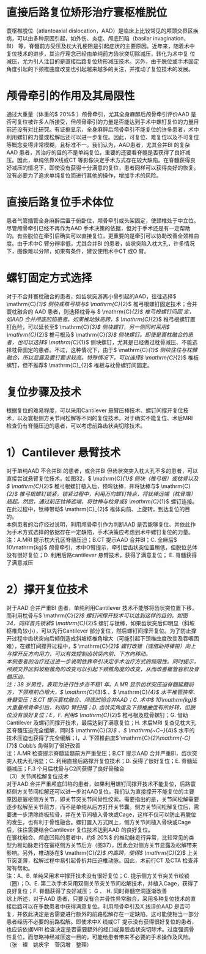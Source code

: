 # 直接后路复位矫形治疗寰枢椎脱位  
寰枢椎脱位（atlantoaxial dislocation，AAD）是临床上比较常见的颅颈交界区疾病，可以由多种原因引起，如外伤、炎症、颅底凹陷（basilar invagination，BI） 等，脊髓前方受压及枕大孔梗阻是引起症状的主要原因。近年来，随着术中复位技术的进步，其治疗理念已经由单纯前方齿状突切除减压，转化为术中复 位减压，尤为引人注目的是直接后路复位矫形减压技术。另外，由于脱位或手术固定角度引起的下颈椎曲度改变也引起越来越多的关注，并推动了复位技术的发展。  
#  颅骨牵引的作用及其局限性  
通过大重量（体重的$ 20\%$ ）颅骨牵引，尤其全身麻醉后颅骨牵引评价AAD 是否可复位被许多人所接受，但颅骨牵引的力量是否能达到手术中螺钉复位的力量目前还没有对比研究。有证据显示，全身麻醉后颅骨牵引不能复位的许多患者，术中利用螺钉的力量或松解后还可以进一步复位。因此，可复位、难复位以及不可复位等概念变得非常模糊，且标准不一。我们认为，AAD患者，尤其合并BI 的复杂AAD 患者，其治疗的目的不是单纯复位，重要的还要看脊髓是否获得了良好减压。因此，单纯依靠X线或CT 等影像决定手术方式存在较大缺陷。在脊髓获得良好减压的情况下，即使没有获得十分满意的复位，患者同样可以获得良好的恢复。没有必要为了追求单纯复位而进行其他的操作，增加手术的风险。  
#  直接后路复位手术体位  
患者气管插管全身麻醉后置于俯卧位，颅骨牵引或头架固定，使颈椎处于中立位。尽管颅骨牵引已经不再作为AAD 手术决策的依据，但对于手术还是有一定帮助的。有些脱位在牵引后确实可以直接复位，更重要的是牵引可以协助改善全颈椎曲度。由于术中C 臂分辨率低，尤其合并BI 的患者，齿状突陷入枕大孔，许多情况下，图像难以分辨，如果有条件，建议使用术中CT 或O 臂。  
#  螺钉固定方式选择  
对于不合并寰枕融合的患者，如齿状突游离小骨引起的AAD，往往选择$ \mathrm{C}_{1}$     侧块或椎弓根与$ \mathrm{C}_{2}$     椎弓根螺钉固定技术；合并寰枕融合的 AAD  患者，则选择枕骨与 $ \mathrm{C}_{2}$      椎弓根螺钉间固 定，如AAD 合并颅底凹陷患者。如果椎动脉高跨，$ \mathrm{C}_{2}$     椎弓根螺钉置钉危险，可以延长至$ \mathrm{C}_{3}$     侧块螺钉，另一侧同时采用$ \mathrm{C}_{2}$     椎弓根及$ \mathrm{C}_{3}$     侧块螺钉。即使是寰枕融合的患者，也可以选择$ \mathrm{C}_{1}$     侧块螺钉，尤其是已经做过枕骨减压、不能选择枕骨固定的患者。不过，这种情况下，由于$ \mathrm{C}_{1}$     侧块往往与枕髁融合，所以显露及置钉要求较高。特殊情况下，可以选择$ \mathrm{C}_{2}$     椎板螺钉，但不推荐$ \mathrm{C}_{2}$    椎板与枕骨螺钉间固定。  
#  复位步骤及技术  
根据复位的难易程度，可以采用Cantilever 悬臂压棒技术、螺钉间撑开复位技术，以及寰枢侧方关节间松解等不同的复位技术。对于确实不能复位、术后MRI 检查仍有脊髓压迫的患者，可以考虑前路齿状突切除技术。  
# 1）Cantilever 悬臂技术  
对于单纯AAD 不合并BI 的患者，或合并BI 但齿状突突入枕大孔不多的患者，可以直接尝试悬臂复位技术。如图32，$ \mathrm{C}_{1}$    侧块（椎弓根）或枕骨以及$ \mathrm{C}_{2}$     椎弓根螺钉植入后，预弯钛棒，并将钛棒与$ \mathrm{C}_{2}$     椎弓根螺钉锁紧，锁紧过程中，利用万向螺钉特点，将钛棒远端（枕骨端）翘起。然后，通过前压钛棒远端，将钛棒与枕骨或$ \mathrm{C}_{1}$     螺钉连接。在此过程中，钛棒带动$ \mathrm{C}_{2}$     椎体向前、上旋转，到达复位的目的。  
本例患者的治疗经过说明，利用颅骨牵引作为判断AAD 是否能够复位、并依此作为手术方式选择的依据存在一定缺陷，手术决策应考虑到术中螺钉复位的力量。  
注：A.MRI 提示枕大孔区脊髓压迫；B.CT 提示AAD 合并BI；C. 全麻后$ 10\mathrm{kg}$     颅骨牵引，术中O臂提示，牵引后齿状突位置稍低，但脱位总体没有很好复位；D. 利用后路cantilever 悬臂技术，获得了满意复位； E.  脊髓获得了满意减压  
# 2）撑开复位技术  
对于AAD 合并严重BI 患者，单纯利用Cantilever 技术不能够将齿状突位置下移，而利用枕骨与$ \mathrm{C}_{2}$     螺钉间撑开技术可以达到这样的目的。如图34，同样首先锁紧$ \mathrm{C}_{2}$     螺钉与钛棒，如果齿状突后仰明显（斜坡枢椎角较小），可以先行Cantilever 部分复位，然后螺钉间撑开复位。为了防止撑开过程中齿状突向后倾倒造成斜坡枢椎角增大（可能引起下颈椎曲度改变及吞咽困难），在螺钉间撑开过程中，$ \mathrm{C}_{2}$     螺钉改锥（或借助持棒钳）向上与撑开反方向用力，可以有效控制齿状突向前、下方向移动。  
本例患者的治疗经过进一步说明依靠牵引决定手术治疗方式的局限性。同时提示，颅颈交界区斜坡枢椎角的改变可以引起下颈椎角度的改变，从而改善椎管容积及脊髓压迫。  
注：38 岁男性，表现为进行性步态不稳1 年。A.MR 显示齿状突压迫脊髓延髓前方，下颈椎前凸增大，$ \mathrm{C}_{3}$    、$ \mathrm{C}_{4}$     水平椎管狭窄、脊髓受压；B.CT 提示寰枕融合、颅底凹陷合并AAD；C. 术中$ 10\mathrm{kg}$    大重量颅骨牵引后，利用O 臂扫描；D. 齿状突角度及下颈椎曲度有所好转，但脱位没有很好复位；E，F. 利用$ \mathrm{C}_{2}$     椎弓根及枕骨螺钉；G. 借助Cantilever 及螺钉间撑开技术，最后达到了满意复位；H. 术后MRI 复查见枕大孔区脊髓压迫完全缓解，同时$ \mathrm{C}_{3}$    、$ \mathrm{~C~}_{4}$     水平的技术压迫也获得了完全缓解；I，J. 下颈椎曲度$ \mathrm{C}_{2}\mathrm{-C}_{7}$    Cobb’s 角得到了很好改善  
注：A.MR 检查提示脊髓延髓前方严重受压；B.CT 提示AAD 合并严重BI，齿状突突入枕大孔明显；C. 利用直接后路撑开复位技术；D. 获得了很好复位；E. 脊髓延髓减压；F.3 个月后枕骨与C2间获得了良好骨融合  
（3）关节间松解复位技术  
对于AAD 合并严重颅底凹陷的患者，如果利用螺钉间撑开技术不能复位，后路寰枢侧方关节间松解还可以进一步对AAD复位。我们认为直接撑开不能复位的主要原因是寰枢侧方关节，即关节突关节间骨性绞索。需要指出的是，关节间松解需要逐步松解至关节前方，而不是单纯从后方打开关节囊。侧方关节间松解复位后，需要进一步清除终板软骨，并在关节间植入骨块或Cage，这样不仅可以防止再脱位的发生，也有利于骨性融合。螺钉置入方式同上，侧方关节间植入骨块或Cage 后，往往需要结合Cantilever 复位技术达到AAD 的良好复位。  
在寰枕融合、颅底凹陷的患者中，约$ 20\%$  的椎动脉走行异常，比较常见的类型为椎动脉走行在寰枢侧方关节后方（图37），因此会对侧方关节显露及松解带来影响。另外，椎动脉在$ \mathrm{C}_{2}$     内高跨，使得$ \mathrm{C}_{2}$     上关节突变薄，松解过程中易引起骨折并压迫椎动脉。因此，术前行CT 及CTA 检查非常有帮助。  
注：A、B. 单纯采用术中撑开技术没有很好复位；C. 提示侧方关节突关节绞锁（圈）；D、E. 第二次手术采用双侧关节突关节间松解技术，并植入Cage，获得了良好复位；F. 脊髓获得了良好减压； G 、 H.  同时脊髓空洞逐渐改善  
综上所述，对于AAD 患者，只要没有合并骨性异常融合，采用多种复位技术的直接后路可以在多数患者中获得满意复位。利用颅骨牵引及X 线评价AAD 是否可复，并依此决定是否需要进行额外的前路松解存在一定缺陷，这可能使相当一部分患者经历不必要的前路松解。即使术中X 线或CT 提示没有获得很好复位的患者，也应该依据MRI 检查决定是否需要额外的经口或鼻腔齿状突切除术。过度强调骨性复位，而忽略神经减压这一目的，可能给患者带来不必要的手术操作及风险。  
（张　璨　姚庆宇　菅凤增　整理）  